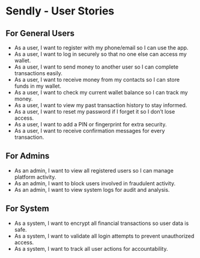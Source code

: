 # Sendly - User Stories

## For General Users

- As a user, I want to register with my phone/email so I can use the app.
- As a user, I want to log in securely so that no one else can access my wallet.
- As a user, I want to send money to another user so I can complete transactions easily.
- As a user, I want to receive money from my contacts so I can store funds in my wallet.
- As a user, I want to check my current wallet balance so I can track my money.
- As a user, I want to view my past transaction history to stay informed.
- As a user, I want to reset my password if I forget it so I don’t lose access.
- As a user, I want to add a PIN or fingerprint for extra security.
- As a user, I want to receive confirmation messages for every transaction.

## For Admins

- As an admin, I want to view all registered users so I can manage platform activity.
- As an admin, I want to block users involved in fraudulent activity.
- As an admin, I want to view system logs for audit and analysis.

## For System

- As a system, I want to encrypt all financial transactions so user data is safe.
- As a system, I want to validate all login attempts to prevent unauthorized access.
- As a system, I want to track all user actions for accountability.
